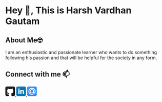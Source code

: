<h1>Hey 👋, This is Harsh Vardhan Gautam</h1>
<h2>About Me🤓</h2>
<p>
 I am an enthusiastic and passionate learner who wants to do something following his passion and that will
 be helpful for the society in any form.
</p>
<h2>Connect with me  📫 </h2>
<a href = https://github.com/hvg2416 target='blank'> <img src=https://github.com/edent/SuperTinyIcons/blob/master/images/svg/github.svg height='30' weight='30'/>
<a href = https://www.linkedin.com/in/hvg24 target='blank'> <img src=https://github.com/edent/SuperTinyIcons/blob/master/images/svg/linkedin.svg height='30' weight='30'/>
<a href = mailto://hvgautam24.vnit@gmail.com target='blank'> <img src=https://github.com/edent/SuperTinyIcons/blob/master/images/svg/mail.svg height='30' weight='30'/>
